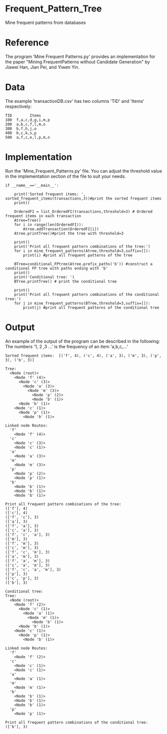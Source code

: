 # Frequent_Pattern_Tree
Mine frequent patterns from databases

# Reference
The program 'Mine Frequent Patterns.py' provides an implementation for the paper "Mining FrequentPatterns without Candidate Generation" by  Jiawei Han, Jian Pei, and Yiwen Yin.

# Data
The example 'transactionDB.csv' has two columns 'TID' and 'Items' respectively:<br>

    TID        Items
    100  f,a,c,d,g,i,m,p
    200  a,b,c,f,l,m,o
    300  b,f,h,j,o
    400  b,c,k,s,p
    500  a,f,c,e,l,p,m,n

# Implementation
Run the 'Mine_Frequent_Patterns.py' file. You can adjust the threshold value in the implementation section of the file to suit your needs.

    if __name__=='__main__':
 
        print('Sorted frequent items: ', sorted_frequent_items(transactions,3))#print the sorted frequent items
        print()

        OrderedFI = list_OrderedFI(transactions,threshold=3) # Ordered frequent items in each transaction
        Atree=Tree()
        for i in range(len(OrderedFI)):
            Atree.addTransaction(OrderedFI[i])
        Atree.printTree()#print the tree with threshold=3

        print()
        print('Print all frequent pattern combinations of the tree:')
        for i in mine_frequent_patterns(Atree,threshold=3,suffix=[]):
            print(i) #print all frequent patterns of the tree

        BTree=conditional_FPtree(Atree.prefix_paths('b')) #construct a conditional FP tree with paths ending with 'b'
        print()
        print('Conditional tree: ')
        BTree.printTree() # print the conditional tree

        print()
        print('Print all frequent pattern combinations of the conditional tree:')
        for j in mine_frequent_patterns(BTree,threshold=3,suffix=[]):
            print(j) #print all frequent patterns of the conditional tree

# Output
An example of the output of the program can be described in the following: <br>
The numbers '1, 2 ,3 ...' is the frequency of an item 'a,b,c,...'<br>

    Sorted frequent items:  [('f', 4), ('c', 4), ('a', 3), ('m', 3), ('p', 3), ('b', 3)]

    Tree:
      <Node (root)>
        <Node 'f' (4)>
          <Node 'c' (3)>
            <Node 'a' (3)>
              <Node 'm' (3)>
                <Node 'p' (2)>
                <Node 'b' (1)>
          <Node 'b' (1)>
        <Node 'c' (1)>
          <Node 'p' (1)>
            <Node 'b' (1)>

    Linked node Routes:
      'f'
        <Node 'f' (4)>
      'c'
        <Node 'c' (3)>
        <Node 'c' (1)>
      'a'
        <Node 'a' (3)>
      'm'
        <Node 'm' (3)>
      'p'
        <Node 'p' (2)>
        <Node 'p' (1)>
      'b'
        <Node 'b' (1)>
        <Node 'b' (1)>
        <Node 'b' (1)>

    Print all frequent pattern combinations of the tree:
    (['f'], 4)
    (['c'], 4)
    (['f', 'c'], 3)
    (['a'], 3)
    (['f', 'a'], 3)
    (['c', 'a'], 3)
    (['f', 'c', 'a'], 3)
    (['m'], 3)
    (['f', 'm'], 3)
    (['c', 'm'], 3)
    (['f', 'c', 'm'], 3)
    (['a', 'm'], 3)
    (['f', 'a', 'm'], 3)
    (['c', 'a', 'm'], 3)
    (['f', 'c', 'a', 'm'], 3)
    (['p'], 3)
    (['c', 'p'], 3)
    (['b'], 3)

    Conditional tree: 
    Tree:
      <Node (root)>
        <Node 'f' (2)>
          <Node 'c' (1)>
            <Node 'a' (1)>
              <Node 'm' (1)>
                <Node 'b' (1)>
          <Node 'b' (1)>
        <Node 'c' (1)>
          <Node 'p' (1)>
            <Node 'b' (1)>

    Linked node Routes:
      'f'
        <Node 'f' (2)>
      'c'
        <Node 'c' (1)>
        <Node 'c' (1)>
      'a'
        <Node 'a' (1)>
      'm'
        <Node 'm' (1)>
      'b'
        <Node 'b' (1)>
        <Node 'b' (1)>
        <Node 'b' (1)>
      'p'
        <Node 'p' (1)>

    Print all frequent pattern combinations of the conditional tree:
    (['b'], 3)
